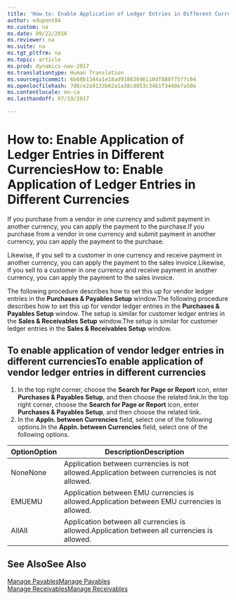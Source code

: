 ```yaml
---
title: 'How to: Enable Application of Ledger Entries in Different Currencies'
author: edupont04
ms.custom: na
ms.date: 09/22/2016
ms.reviewer: na
ms.suite: na
ms.tgt_pltfrm: na
ms.topic: article
ms.prod: dynamics-nav-2017
ms.translationtype: Human Translation
ms.sourcegitcommit: 6b60b1344a1e18ad91863046110df880f75f7c04
ms.openlocfilehash: 7d6ce2a9133b02a1a38cd853c34b1f3440e7a50e
ms.contentlocale: en-ca
ms.lasthandoff: 07/19/2017

---
```


# <a name="how-to-enable-application-of-ledger-entries-in-different-currencies"></a><span data-ttu-id="d941e-102">How to: Enable Application of Ledger Entries in Different Currencies</span><span class="sxs-lookup"><span data-stu-id="d941e-102">How to: Enable Application of Ledger Entries in Different Currencies</span></span>
<span data-ttu-id="d941e-103">If you purchase from a vendor in one currency and submit payment in another currency, you can apply the payment to the purchase.</span><span class="sxs-lookup"><span data-stu-id="d941e-103">If you purchase from a vendor in one currency and submit payment in another currency, you can apply the payment to the purchase.</span></span>

<span data-ttu-id="d941e-104">Likewise, if you sell to a customer in one currency and receive payment in another currency, you can apply the payment to the sales invoice.</span><span class="sxs-lookup"><span data-stu-id="d941e-104">Likewise, if you sell to a customer in one currency and receive payment in another currency, you can apply the payment to the sales invoice.</span></span>

<span data-ttu-id="d941e-105">The following procedure describes how to set this up for vendor ledger entries in the **Purchases & Payables Setup** window.</span><span class="sxs-lookup"><span data-stu-id="d941e-105">The following procedure describes how to set this up for vendor ledger entries in the **Purchases & Payables Setup** window.</span></span> <span data-ttu-id="d941e-106">The setup is similar for customer ledger entries in the **Sales & Receivables Setup** window.</span><span class="sxs-lookup"><span data-stu-id="d941e-106">The setup is similar for customer ledger entries in the **Sales & Receivables Setup** window.</span></span>

## <a name="to-enable-application-of-vendor-ledger-entries-in-different-currencies"></a><span data-ttu-id="d941e-107">To enable application of vendor ledger entries in different currencies</span><span class="sxs-lookup"><span data-stu-id="d941e-107">To enable application of vendor ledger entries in different currencies</span></span>
1. <span data-ttu-id="d941e-108">In the top right corner, choose the **Search for Page or Report** icon, enter **Purchases & Payables Setup**, and then choose the related link.</span><span class="sxs-lookup"><span data-stu-id="d941e-108">In the top right corner, choose the **Search for Page or Report** icon, enter **Purchases & Payables Setup**, and then choose the related link.</span></span>
2. <span data-ttu-id="d941e-109">In the **Appln. between Currencies** field, select one of the following options.</span><span class="sxs-lookup"><span data-stu-id="d941e-109">In the **Appln. between Currencies** field, select one of the following options.</span></span>

|<span data-ttu-id="d941e-110">Option</span><span class="sxs-lookup"><span data-stu-id="d941e-110">Option</span></span> |<span data-ttu-id="d941e-111">Description</span><span class="sxs-lookup"><span data-stu-id="d941e-111">Description</span></span> |
|-------|------------|
|<span data-ttu-id="d941e-112">None</span><span class="sxs-lookup"><span data-stu-id="d941e-112">None</span></span>|<span data-ttu-id="d941e-113">Application between currencies is not allowed.</span><span class="sxs-lookup"><span data-stu-id="d941e-113">Application between currencies is not allowed.</span></span>|
|<span data-ttu-id="d941e-114">EMU</span><span class="sxs-lookup"><span data-stu-id="d941e-114">EMU</span></span>|<span data-ttu-id="d941e-115">Application between EMU currencies is allowed.</span><span class="sxs-lookup"><span data-stu-id="d941e-115">Application between EMU currencies is allowed.</span></span>|
|<span data-ttu-id="d941e-116">All</span><span class="sxs-lookup"><span data-stu-id="d941e-116">All</span></span>|<span data-ttu-id="d941e-117">Application between all currencies is allowed.</span><span class="sxs-lookup"><span data-stu-id="d941e-117">Application between all currencies is allowed.</span></span>

## <a name="see-also"></a><span data-ttu-id="d941e-118">See Also</span><span class="sxs-lookup"><span data-stu-id="d941e-118">See Also</span></span>  
[<span data-ttu-id="d941e-119">Manage Payables</span><span class="sxs-lookup"><span data-stu-id="d941e-119">Manage Payables</span></span>](payables-manage-payables.md)  
[<span data-ttu-id="d941e-120">Manage Receivables</span><span class="sxs-lookup"><span data-stu-id="d941e-120">Manage Receivables</span></span>](receivables-manage-receivables.md)

